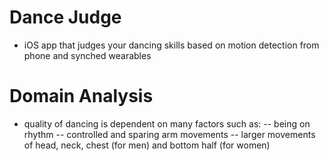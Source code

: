 # Dance Judge
- iOS app that judges your dancing skills based on motion detection from phone and synched wearables
# Domain Analysis
- quality of dancing is dependent on many factors such as:
-- being on rhythm
-- controlled and sparing arm movements
-- larger movements of head, neck, chest (for men) and bottom half (for women)